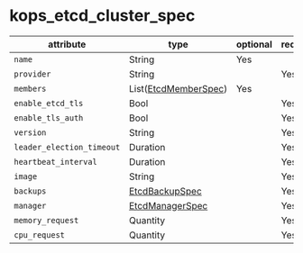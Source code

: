 # kops_etcd_cluster_spec

| attribute | type | optional | required | computed |
| --- | --- | --- | --- | --- |
| `name` | String | Yes |  |  |
| `provider` | String |  | Yes |  |
| `members` | List([EtcdMemberSpec](./EtcdMemberSpec.md)) | Yes |  |  |
| `enable_etcd_tls` | Bool |  | Yes |  |
| `enable_tls_auth` | Bool |  | Yes |  |
| `version` | String |  | Yes |  |
| `leader_election_timeout` | Duration |  | Yes |  |
| `heartbeat_interval` | Duration |  | Yes |  |
| `image` | String |  | Yes |  |
| `backups` | [EtcdBackupSpec](./EtcdBackupSpec.md) |  | Yes |  |
| `manager` | [EtcdManagerSpec](./EtcdManagerSpec.md) |  | Yes |  |
| `memory_request` | Quantity |  | Yes |  |
| `cpu_request` | Quantity |  | Yes |  |
